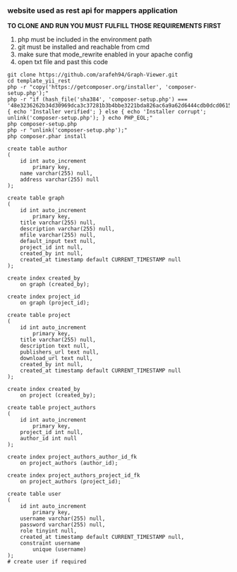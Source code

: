 ### website used as rest api for mappers application

**TO CLONE AND RUN YOU MUST FULFILL THOSE REQUIREMENTS FIRST**  
1. php must be included in the environment path  
2. git must be installed and reachable from cmd  
3. make sure that mode_rewrite enabled in your apache config  
4. open txt file and past this code  

```
git clone https://github.com/arafeh94/Graph-Viewer.git
cd template_yii_rest
php -r "copy('https://getcomposer.org/installer', 'composer-setup.php');"
php -r "if (hash_file('sha384', 'composer-setup.php') === '48e3236262b34d30969dca3c37281b3b4bbe3221bda826ac6a9a62d6444cdb0dcd0615698a5cbe587c3f0fe57a54d8f5') { echo 'Installer verified'; } else { echo 'Installer corrupt'; unlink('composer-setup.php'); } echo PHP_EOL;"
php composer-setup.php
php -r "unlink('composer-setup.php');"
php composer.phar install
```

```mysql
create table author
(
	id int auto_increment
		primary key,
	name varchar(255) null,
	address varchar(255) null
);

create table graph
(
	id int auto_increment
		primary key,
	title varchar(255) null,
	description varchar(255) null,
	mfile varchar(255) null,
	default_input text null,
	project_id int null,
	created_by int null,
	created_at timestamp default CURRENT_TIMESTAMP null
);

create index created_by
	on graph (created_by);

create index project_id
	on graph (project_id);

create table project
(
	id int auto_increment
		primary key,
	title varchar(255) null,
	description text null,
	publishers_url text null,
	download_url text null,
	created_by int null,
	created_at timestamp default CURRENT_TIMESTAMP null
);

create index created_by
	on project (created_by);

create table project_authors
(
	id int auto_increment
		primary key,
	project_id int null,
	author_id int null
);

create index project_authors_author_id_fk
	on project_authors (author_id);

create index project_authors_project_id_fk
	on project_authors (project_id);

create table user
(
	id int auto_increment
		primary key,
	username varchar(255) null,
	password varchar(255) null,
	role tinyint null,
	created_at timestamp default CURRENT_TIMESTAMP null,
	constraint username
		unique (username)
);
# create user if required
```